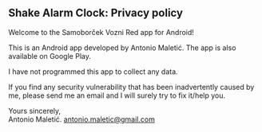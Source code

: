 ## Shake Alarm Clock: Privacy policy

Welcome to the Samoborček Vozni Red app for Android!

This is an Android app developed by Antonio Maletić. The app is also available on Google Play.

I have not programmed this app to collect any data.

If you find any security vulnerability that has been inadvertently caused by me, please send me an email and I will surely try to fix it/help you.

Yours sincerely,  
Antonio Maletić. 
antonio.maletic@gmail.com
